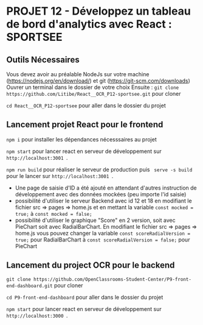 # PROJET 12 - Développez un tableau de bord d'analytics avec React : SPORTSEE
## Outils Nécessaires 
Vous devez avoir au préalable NodeJs sur votre machine (https://nodejs.org/en/download/) et git (https://git-scm.com/downloads)
Ouvrer un terminal dans le dossier de votre choix
Ensuite : 
`git clone https://github.com/Litibe/React__OCR_P12-sportsee.git` pour cloner

`cd React__OCR_P12-sportsee` pour aller dans le dossier du projet

## Lancement projet React pour le frontend
` npm i ` pour installer les dépendances nécesssaires au projet

` npm start ` pour lancer react en serveur de développement sur `http://localhost:3001 `.

`npm run build` pour réaliser le serveur de production puis ` serve -s build` pour le lancer sur  `http://localhost:3001 `.

- Une page de saisie d'ID a été ajouté en attendant d'autres instruction de développement avec des données mockées (peu importe l'id saisie)
- possibilité d'utiliser le serveur Backend avec id 12 et 18 en modifiant le fichier src => pages => home.js et en mettant la variable  `const mocked = true;` à `const mocked = false;`
- possibilité d'utiliser le graphique "Score" en 2 version, soit avec PieChart soit avec RadialBarChart. En modifiant le fichier src => pages => home.js vous pouvez changer la variable  `const scoreRadialVersion = true;` pour RadialBarChart à `const scoreRadialVersion = false;` pour PieChart


## Lancement du project OCR pour le backend

`git clone https://github.com/OpenClassrooms-Student-Center/P9-front-end-dashboard.git` pour cloner

`cd P9-front-end-dashboard` pour aller dans le dossier du projet

` npm start ` pour lancer react en serveur de développement sur `http://localhost:3000 `.
